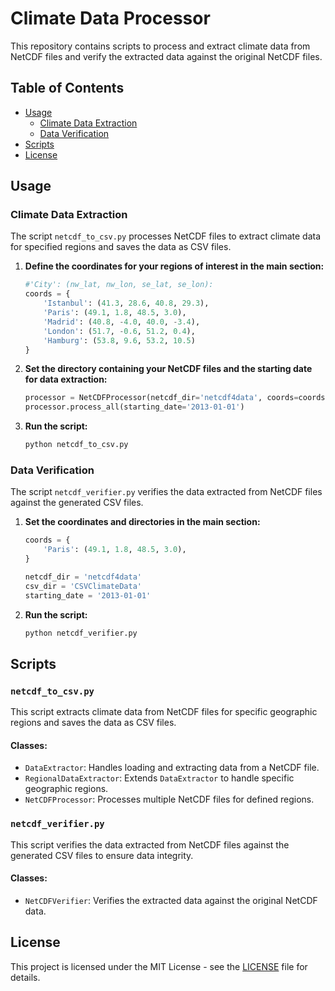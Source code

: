 # Climate Data Processor

This repository contains scripts to process and extract climate data from NetCDF files and verify the extracted data against the original NetCDF files.

## Table of Contents

- [Usage](#usage)
  - [Climate Data Extraction](#climate-data-extraction)
  - [Data Verification](#data-verification)
- [Scripts](#scripts)
- [License](#license)

## Usage

### Climate Data Extraction

The script `netcdf_to_csv.py` processes NetCDF files to extract climate data for specified regions and saves the data as CSV files.

1. **Define the coordinates for your regions of interest in the main section:**

   ```python
   #'City': (nw_lat, nw_lon, se_lat, se_lon):
   coords = {
       'Istanbul': (41.3, 28.6, 40.8, 29.3),
       'Paris': (49.1, 1.8, 48.5, 3.0),
       'Madrid': (40.8, -4.0, 40.0, -3.4),
       'London': (51.7, -0.6, 51.2, 0.4),
       'Hamburg': (53.8, 9.6, 53.2, 10.5)
   }
   ```

2. **Set the directory containing your NetCDF files and the starting date for data extraction:**

   ```python
   processor = NetCDFProcessor(netcdf_dir='netcdf4data', coords=coords)
   processor.process_all(starting_date='2013-01-01')
   ```

3. **Run the script:**
   ```sh
   python netcdf_to_csv.py
   ```

### Data Verification

The script `netcdf_verifier.py` verifies the data extracted from NetCDF files against the generated CSV files.

1. **Set the coordinates and directories in the main section:**

   ```python
   coords = {
       'Paris': (49.1, 1.8, 48.5, 3.0),
   }

   netcdf_dir = 'netcdf4data'
   csv_dir = 'CSVClimateData'
   starting_date = '2013-01-01'
   ```

2. **Run the script:**
   ```sh
   python netcdf_verifier.py
   ```

## Scripts

### `netcdf_to_csv.py`

This script extracts climate data from NetCDF files for specific geographic regions and saves the data as CSV files.

#### Classes:

- `DataExtractor`: Handles loading and extracting data from a NetCDF file.
- `RegionalDataExtractor`: Extends `DataExtractor` to handle specific geographic regions.
- `NetCDFProcessor`: Processes multiple NetCDF files for defined regions.

### `netcdf_verifier.py`

This script verifies the data extracted from NetCDF files against the generated CSV files to ensure data integrity.

#### Classes:

- `NetCDFVerifier`: Verifies the extracted data against the original NetCDF data.

## License

This project is licensed under the MIT License - see the [LICENSE](LICENSE) file for details.
